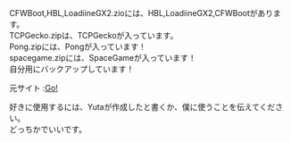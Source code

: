 CFWBoot,HBL,LoadiineGX2.zioには、HBL,LoadiineGX2,CFWBootがあります。<br>
TCPGecko.zipは、TCPGeckoが入っています。<br>
Pong.zipには、Pongが入っています！<br>
spacegame.zipには、SpaceGameが入っています！<br>
自分用にバックアップしています！<br>

元サイト :<a href="http://yuta123.atspace.cc/">Go!</a><br>

好きに使用するには、Yutaが作成したと書くか、僕に使うことを伝えてください。<br>
どっちかでいいです。
